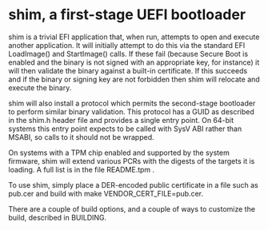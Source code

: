 # shim, a first-stage UEFI bootloader

shim is a trivial EFI application that, when run, attempts to open and execute another application. It will initially attempt to do this via the standard EFI LoadImage() and StartImage() calls. If these fail (because Secure Boot is enabled and the binary is not signed with an appropriate key, for instance) it will then validate the binary against a built-in certificate. If this succeeds and if the binary or signing key are not forbidden then shim will relocate and execute the binary.

shim will also install a protocol which permits the second-stage bootloader to perform similar binary validation. This protocol has a GUID as described in the shim.h header file and provides a single entry point. On 64-bit systems this entry point expects to be called with SysV ABI rather than MSABI, so calls to it should not be wrapped.

On systems with a TPM chip enabled and supported by the system firmware, shim will extend various PCRs with the digests of the targets it is loading. A full list is in the file README.tpm .

To use shim, simply place a DER-encoded public certificate in a file such as pub.cer and build with make VENDOR_CERT_FILE=pub.cer.

There are a couple of build options, and a couple of ways to customize the build, described in BUILDING.
